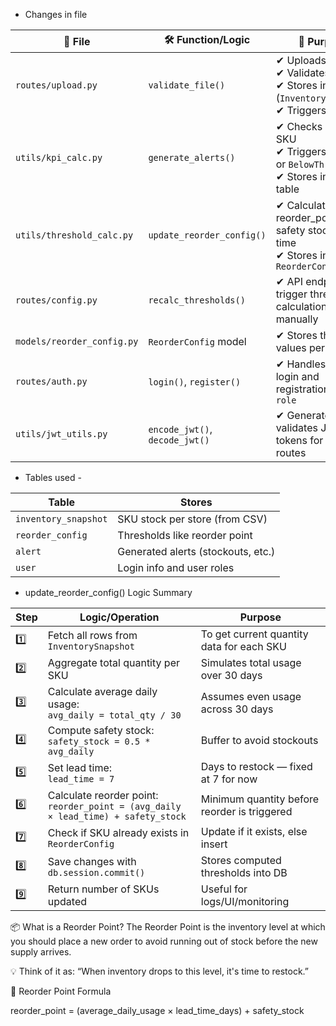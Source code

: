 - Changes in file

| 📁 File                    | 🛠️ Function/Logic             | 📄 Purpose                                                                                       |
| -------------------------- | ------------------------------ | ------------------------------------------------------------------------------------------------ |
| `routes/upload.py`         | `validate_file()`              | ✔ Uploads CSV<br>✔ Validates format<br>✔ Stores in DB (`InventorySnapshot`)<br>✔ Triggers alerts |
| `utils/kpi_calc.py`        | `generate_alerts()`            | ✔ Checks each SKU<br>✔ Triggers `Stockout` or `BelowThreshold`<br>✔ Stores in `Alert` table      |
| `utils/threshold_calc.py`  | `update_reorder_config()`      | ✔ Calculates reorder\_point, safety stock, lead time<br>✔ Stores in `ReorderConfig`              |
| `routes/config.py`         | `recalc_thresholds()`          | ✔ API endpoint to trigger threshold calculations manually                                        |
| `models/reorder_config.py` | `ReorderConfig` model          | ✔ Stores threshold values per SKU                                                                |
| `routes/auth.py`           | `login()`, `register()`        | ✔ Handles user login and registration with `role`                                                |
| `utils/jwt_utils.py`       | `encode_jwt()`, `decode_jwt()` | ✔ Generates and validates JWT tokens for secure routes                                           |


- Tables used - 

| Table                | Stores                             |
| -------------------- | ---------------------------------- |
| `inventory_snapshot` | SKU stock per store (from CSV)     |
| `reorder_config`     | Thresholds like reorder point      |
| `alert`              | Generated alerts (stockouts, etc.) |
| `user`               | Login info and user roles          |



- update_reorder_config() Logic Summary

| **Step** | **Logic/Operation**                                                                  | **Purpose**                                  |
| -------- | ------------------------------------------------------------------------------------ | -------------------------------------------- |
| 1️⃣      | Fetch all rows from `InventorySnapshot`                                              | To get current quantity data for each SKU    |
| 2️⃣      | Aggregate total quantity per SKU                                                     | Simulates total usage over 30 days           |
| 3️⃣      | Calculate average daily usage:<br>`avg_daily = total_qty / 30`                       | Assumes even usage across 30 days            |
| 4️⃣      | Compute safety stock:<br>`safety_stock = 0.5 * avg_daily`                            | Buffer to avoid stockouts                    |
| 5️⃣      | Set lead time:<br>`lead_time = 7`                                                    | Days to restock — fixed at 7 for now         |
| 6️⃣      | Calculate reorder point:<br>`reorder_point = (avg_daily × lead_time) + safety_stock` | Minimum quantity before reorder is triggered |
| 7️⃣      | Check if SKU already exists in `ReorderConfig`                                       | Update if it exists, else insert             |
| 8️⃣      | Save changes with `db.session.commit()`                                              | Stores computed thresholds into DB           |
| 9️⃣      | Return number of SKUs updated                                                        | Useful for logs/UI/monitoring                |


📦 What is a Reorder Point?
The Reorder Point is the inventory level at which you should place a new order to avoid running out of stock before the new supply arrives.

💡 Think of it as:
“When inventory drops to this level, it's time to restock.”

📐 Reorder Point Formula

reorder_point = (average_daily_usage × lead_time_days) + safety_stock